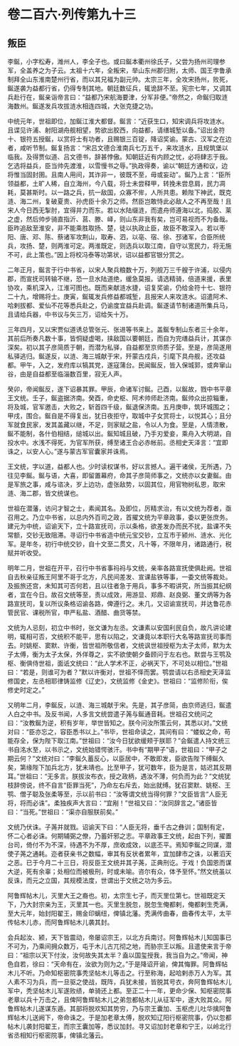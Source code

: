 # 卷二百六·列传第九十三

## 叛臣

李鋋，小字松寿，潍州人，李全子也。或曰鋋本衢州徐氏子，父尝为扬州司理参军，全盖养之为子云。太祖十六年，全叛宋，举山东州郡归附，太师、国王孛鲁承制拜全山东淮南楚州行省，而以其兄福为副元帅。太宗三年，全攻宋扬州，败死，鋋遂袭为益都行省，仍得专制其地。朝廷数征兵，辄诡辞不至。宪宗七年，又调其兵赴行在，鋋亲诣帝言曰：“益都乃宋航海要津，分军非便。”帝然之，命鋋归取涟海数州。鋋遂发兵攻拔涟水相连四城，大张克捷之功。

中统元年，世祖即位，加鋋江淮大都督。鋋言：“近获生口，知宋调兵将攻涟水。且谍见许浦、射阳湖舟舰相望，势欲出胶西，向益都，请缮城堑以备。”诏出金符十、银符五授鋋，以赏将士有功者，且赐银三百锭，降诏奖谕。蒙古、汉军之在边者，咸听节制。鋋复扬言：“宋吕文德合淮南兵七万五千，来攻涟水，且规筑堡以临我。及得贾似道、吕文德书，辞甚悖傲。知朝廷近有内顾之忧，必将肆志于我。乞选将益兵，臣当帅先渡淮，以雪慢书之辱。”执政得奏，谕以“朝廷方通和议，边将惟当固封圉。且南人用间，其诈非一，彼既不至，毋或妄动”。鋋乃上言：“臣所领益都，土旷人稀，自立海州，今八载，将士未尝释甲，转挽未尝息肩，民力凋耗，莫甚斯时。以一路之兵，抗一敌国，众寡不侔，人所共患。赖陛下神武，既克涟、海二州，复破夏贵、孙虎臣十余万之师。然臣岂敢恃此必敌人之不再至哉！且宋人今日西无掣肘，宜得并力而东。若以水陆缀涟，而遣舟师遵海以北，捣胶、莱之虚，然后帅步骑直指沂、莒、滕、峄，则山东非我有矣，岂可易视而不为备哉。臣昨追敌至淮安，非不能乘胜取扬、楚，徒以执政止臣，故臣不敢深入。若以枣阳、唐、邓、陈、蔡诸军攻荆山，取寿、泗，以亳、宿、徐、邳诸军，合臣所统兵，攻扬、楚，则两淮可定。两淮既定，则选兵以取江南，自守以宽民力，将无施不可，此上策也。”因上将校冯泰等功第状，诏以益都官银分赏之。

二年正月，鋋言于行中书省，以宋人聚兵粮数十万，列舰万三千艘于许浦，以侵内郡，而宣抚司转输不继，恐一旦水陆道绝，缓急莫报。请选精骑，倍道来援，表里协攻，乘机深入，江淮可图也。既而来献涟水捷，诏复奖谕，仍给金符十七、银符二十九，增赐将士。庚寅，鋋辄发兵修益都城堑，且报宋人来攻涟水。诏遣阿术、哈剌拔都、爱仙不花等悉兵赴之，仍谕度宜益兵赴调。鋋遂请节制诸道所集兵马，且请给兵器，中书议与矢三万，诏给矢十万。

三年四月，又以宋贾似道诱总管张元、张进等书来上。盖鋋专制山东者三十余年，其前后所奏凡数十事，皆恫疑虚喝，挟敌国以要朝廷，而自为完缮益兵计，其谋亦深矣。初以其子彦简质于朝，而潜为私驿，自益都至京师质子营。至是，彦简遂用私驿逃归。鋋遂反，以涟、海三城献于宋，歼蒙古戍兵，引麾下具舟舰，还攻益都。甲午，入之，发府库以犒其党，遂寇蒲台。民闻鋋反，皆入保城郭，或奔窜山谷，由是自益都至临淄数百里，寂无人声。

癸卯，帝闻鋋反，遂下诏暴其罪。甲辰，命诸军讨鋋。己酉，以鋋故，戮中书平章王文统。壬子，鋋盗据济南。癸酉，命史枢、阿术帅师赴济南。鋋帅众出掠辎重，将及城，官军邀击，大败之，斩首四千级，鋋退保济南。五月庚申，筑环城围之；甲戌，围合。鋋自是不得复出，犹日夜拒守，取城中子女赏将士，以悦其心；且分军就食民家，发其盖藏以继，不足，则家赋之盐，令以人为食。至是，人情溃散，鋋不能制，各什伯相结，缒城以出。鋋知城且破，乃手刃爱妾，乘舟入大明湖，自投水中。水浅不得死，为官军所获，缚至诸王合必赤帐前。丞相史天泽言：“宜即诛之，以安人心。”遂与蒙古军官囊家并诛焉。

王文统，字以道，益都人也。少时读权谋书，好以言撼人。遍干诸侯，无所遇，乃往见李鋋。鋋与语，大喜，即留置幕府，命其子彦简师事之，文统亦以女妻鋋。由是军旅之事，咸与谘决，岁上边功，虚张敌势，以固其位，用官物树私恩，取宋涟、海二郡，皆文统谋也。

世祖在潜藩，访问才智之士，素闻其名。及即位，厉精求治，有以文统为荐者，亟召用之。乃立中书省，以总内外百司之政，首擢文统为平章政事，委以更张庶务。建元为中统，诏谕天下，立十路宣抚司，示以条格，欲差发办而民不扰，盐课不失常额，交钞无致阻滞。寻诏行中书省造中统元宝交钞，立互市于颍州、涟水、光化军。是年冬，初行中统交钞，自十文至二贯文，凡十等，不限年月，诸路通行，税赋并听收受。

明年二月，世祖在开平，召行中书省事祃祃与文统，亲率各路宣抚使俱赴阙。世祖自去秋亲征叛王阿里不哥于北方，凡民间差发、宣课盐铁等事，一委文统等裁处。及振旅还宫，未知其可否何若，且以往者急于用兵，事多不暇讲究，所当振其纪纲者，宜在今日。故召文统等至，责以成效，用游显、郑鼎、赵良弼、董文炳等为各路宣抚司，复以所议条格诏谕各路，俾遵行之。未几，又诏谕宣抚司，并达鲁花赤管民官、课税所官，申严私盐、酒醋、曲货等禁。

文统为人忌刻，初立中书时，张文谦为左丞。文谦素以安国利民自负，故凡讲论建明，辄相可否，文统积不能平，思有以陷之，文谦竟以本职行大名等路宣抚司事而去。时姚枢、窦默、许衡，皆世祖所敬信者，文统讽世祖授枢为太子太师，默为太子太傅，衡为太子太保，外佯尊之，实不欲使朝夕备顾问于左右也。默尝与王鹗及枢、衡俱侍世祖，面诋文统曰：“此人学术不正，必祸天下，不可处以相位。”世祖曰：“若是，则谁可为者？”默以许衡对，世祖不怿而罢。鹗尝请以右丞相史天泽监修国史，左丞相耶律铸监修《辽史》，文统监修《金史》。世祖曰：“监修阶衔，俟修史时定之。”

又明年二月，李鋋反，以涟、海三城献于宋。先是，其子彦简，由京师逃归，鋋遣人白之中书。及反书闻，人多言文统尝遣子荛与鋋通音耗。世祖召文统问之曰：“汝教鋋为逆，积有岁年，举世皆知之。朕今问汝所策云何，其悉以对。”文统对曰：“臣亦忘之，容臣悉书以上。”书毕，世祖命读之，其间有曰：“蝼蚁之命，苟能存全，保为陛下取江南。”世祖曰：“汝今日犹欲缓颊于朕耶？”会鋋遣人持文统三书自洺水至，以书示之，文统始错愕骇汗。书中有“期甲子”语，世祖曰：“甲子之期云何？”文统对曰：“李鋋久蓄反心，以臣居中，不敢即发，臣欲告陛下缚鋋久矣，第缘陛下加兵北方，犹未靖也。比至甲子，犹可数年，臣为是言，姑迟其反期耳。”世祖曰：“无多言。朕拔汝布衣，授之政柄，遇汝不薄，何负而为此？”文统犹枝辞傍说，终不自言“臣罪当死”，乃命左右斥去，始出就缚。犹召窦默、姚枢、王鹗、僧子聪及张柔等至，示以前书曰：“汝等谓文统当得何罪？”文臣皆言“人臣无将，将而必诛”。柔独疾声大言曰：“宜剐！”世祖又曰：“汝同辞言之。”诸臣皆曰：“当死。”世祖曰：“渠亦自服朕前矣。”

文统乃伏诛。子荛并就戮。诏谕天下曰：“人臣无将，垂千古之彝训；国制有定，怀二心者必诛。何期辅弼之僚，乃蓄奸邪之志。平章政事王文统，起由下列，擢置台司，倚付不为不深，待遇不为不厚，庶收成效，以底丕平。焉知李鋋之同谋，潜使子荛之通耗。迩者获亲书之数幅，审其有反状者累年，宜加肆市之诛，以著滔天之恶。已于今月二十三日，将反臣王文统并其子荛，正典刑讫。于戏！负国恩而谋大逆，死有余辜；处相位而被极刑，时或未喻。咨尔有众，体予至怀。”然文统虽以反诛，而元之立国，其规模法度，世谓出于文统之功为多云。

阿鲁辉帖木儿，灭里大王之裔也。初，太宗生七子，而灭里位第七。世祖既定天下，乃大封宗亲为王，灭里其一也。灭里生脱忽，脱忽生俺都剌，俺都剌生秃满，至大元年，始封阳翟王，赐金印螭纽，俾镇北藩。秃满传曲春，曲春传太平，太平传帖木儿赤，而阿鲁辉帖木儿袭其封。

会兵起汝、颍，天下皆震动，帝屡诏宗王，以北方兵南讨。阿鲁辉帖木儿知国事已不可为，乃乘间拥众数万，屯于木儿古兀彻之地，而胁宗王以叛。且遣使来言于帝曰：“祖宗以天下付汝，汝何故失其太半？盍以国玺授我，我当自为之。”帝闻，神色自若，徐曰：“天命有在，汝欲为则为之。”于是降诏开谕，俾其悔罪。阿鲁辉帖木儿不听。乃命知枢密院事秃坚帖木儿等击之。行至称海，起哈剌赤万人为军。其人素不习为兵，而一旦驱之使战，既阵，兵犹未接，皆脱其号衣，奔阿鲁辉帖木儿军中，秃坚帖木儿军遂败绩，单骑还上都。至正二十一年，更命少保、知枢密院事老章以兵十万击之，且俾阿鲁辉帖木儿之弟忽都帖木儿从征军中，遂大败其众。阿鲁辉帖木儿遂谋东遁。其部将脱欢知其势穷，乃与宗王囊加、玉枢虎儿吐华擒阿鲁辉帖木儿送阙下，帝命诛之。于是加老章太傅，脱欢知辽阳行枢密院事，仍以忽都帖木儿袭封阳翟王，而宗王囊加等，悉议加封。寻又诏加封老章和宁王，以岭北行省丞相知行枢密院事，俾镇北藩云。
